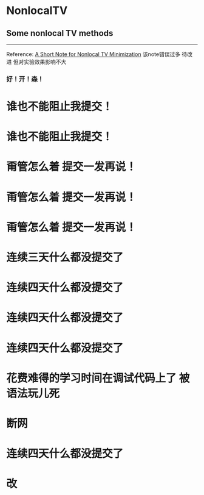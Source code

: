 NonlocalTV
==========

## Some nonlocal TV methods
***
Reference: [A Short Note for Nonlocal TV Minimization](https://googledrive.com/host/0B3BTLeCYLunCc1o4YzV1Ui1SeVE/codes_files/xbresson_2009_short_note_nonlocal_TV_minimization.pdf)
该note错误过多 待改进 但对实验效果影响不大
### 好！开！森！
# 谁也不能阻止我提交！
# 谁也不能阻止我提交！
# 甭管怎么着 提交一发再说！
# 甭管怎么着 提交一发再说！
# 甭管怎么着 提交一发再说！
# 连续三天什么都没提交了
# 连续四天什么都没提交了
# 连续四天什么都没提交了
# 连续四天什么都没提交了
# 花费难得的学习时间在调试代码上了 被语法玩儿死
# 断网
# 连续四天什么都没提交了
# 改
